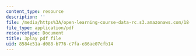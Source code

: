 ```yaml
---
content_type: resource
description: ''
file: /media/https%3A/open-learning-course-data-rc.s3.amazonaws.com/18-03sc-differential-equations-fall-2011/8584e51ad088b776c7fae86ae07cfb14_fkGAF5jHjdY.pdf
file_type: application/pdf
resourcetype: Document
title: 3play pdf file
uid: 8584e51a-d088-b776-c7fa-e86ae07cfb14
---
```

